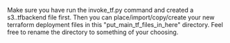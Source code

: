 Make sure you have run the invoke_tf.py command and created a s3..tfbackend file first. 
Then you can place/import/copy/create your new terraform deployment files in this "put_main_tf_files_in_here" directory. 
Feel free to rename the directory to something of your choosing.
